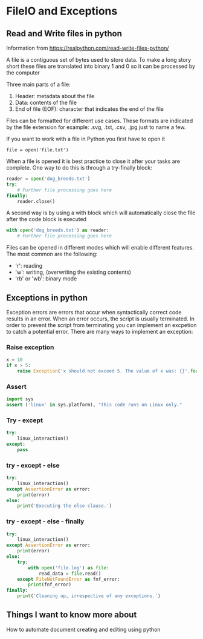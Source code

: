 # FileIO and Exceptions

## Read and Write files in python

Information from https://realpython.com/read-write-files-python/

A file is a contiguous set of bytes used to store data. To make a long story short these files are translated into binary 1 and 0 so it can be processed by the computer

Three main parts of a file:

1. Header: metadata about the file
2. Data: contents of the file
3. End of file (EOF): character that indicates the end of the file

Files can be formatted for different use cases. These formats are indicated by the file extension for example: .svg, .txt, .csv, .jpg just to name a few.

If you want to work with a file in Python you first have to open it

`file = open('file.txt')`

When a file is opened it is best practice to close it after your tasks are complete. One way to do this is through a try-finally block:

```py
reader = open('dog_breeds.txt')
try:
    # Further file processing goes here
finally:
    reader.close()
```

A second way is by using a with block which will automatically close the file after the code block is executed

```py
with open('dog_breeds.txt') as reader:
    # Further file processing goes here
```

Files can be opened in different modes which will enable different features. The most common are the following:

- 'r': reading
- 'w': writing, (overwriting the existing contents)
- 'rb' or 'wb': binary mode

## Exceptions in python

Exception errors are errors that occur when syntactically correct code results in an error. When an error occurs, the script is usually terminated. In order to prevent the script from terminating you can implement an excpetion to catch a potential error. There are many ways to implement an exception:

### Raise exception

```py
x = 10
if x > 5:
    raise Exception('x should not exceed 5. The value of x was: {}'.format(x))
```

### Assert

```py
import sys
assert ('linux' in sys.platform), "This code runs on Linux only."
```

### Try - except

```py
try:
    linux_interaction()
except:
    pass
```

### try - except - else

```py
try:
    linux_interaction()
except AssertionError as error:
    print(error)
else:
    print('Executing the else clause.')
```

### try - except - else - finally

```py
try:
    linux_interaction()
except AssertionError as error:
    print(error)
else:
    try:
        with open('file.log') as file:
            read_data = file.read()
    except FileNotFoundError as fnf_error:
        print(fnf_error)
finally:
    print('Cleaning up, irrespective of any exceptions.')
```

## Things I want to know more about

How to automate document creating and editing using python